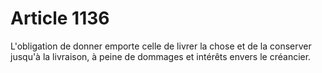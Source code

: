 # Article 1136

<p>L'obligation de donner emporte celle de livrer la chose et de la conserver jusqu'à la livraison, à peine de dommages et intérêts envers le créancier.</p>
